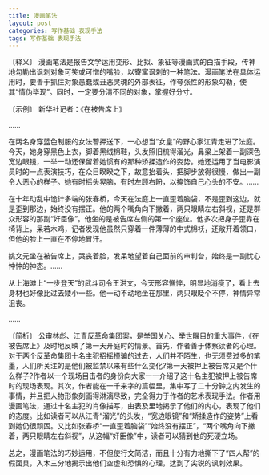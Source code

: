 ```yaml
---
title: 漫画笔法
layout: post
categories: 写作基础 表现手法
tags: 写作基础 表现手法
---
```


〔释义〕 漫画笔法是报告文学运用变形、比拟、象征等漫画式的白描手段，传神地勾勒出讽刺对象可笑或可憎的嘴脸，以寄寓讽刺的一种笔法。漫画笔法在具体运用时，要善于抓住对象愚蠢或丑恶灵魂的外部表征，作夸张性的形象勾勒，使其“情伪毕现”。同时，一定要分清不同的对象，掌握好分寸。

〔示例〕 新华社记者：《在被告席上》

……

在两名身穿蓝色制服的女法警押送下，一心想当“女皇”的野心家江青走进了法庭。今天，她身穿黑色上衣，脚着黑绒棉鞋，头发照旧梳得溜光，鼻梁上架着一副深色宽边眼镜，一举一动还保留着她惯有的那种矫揉造作的姿势。她还运用了当电影演员时的一点表演技巧，在众目睽睽之下，故意抬着头，把脚步放得很慢，做出一副令人恶心的样子。她有时摇头晃脑，有时左顾右盼，以掩饰自己心头的不安。……

在十年动乱中诡计多端的张春桥，今天在法庭上一直歪着脑袋，不是歪到这边，就是歪到那边，始终没有摆正。他的两个嘴角向下撇着，两只眼睛左右斜视，还是群众形容的那副“奸臣像”。他坐的是被告席左侧的第一个座位。他多次把身子歪靠在椅背上，呆若木鸡，记者发现他虽然只穿着一件薄薄的中式棉袄，还敞开着领口，但他的脸上一直在不停地冒汗。

姚文元坐在被告席上，哭丧着脸，发呆地望着自己面前的审判台，始终是一副忧心忡忡的神态。……

从上海滩上“一步登天”的武斗司令王洪文，今天形容憔悴，明显地消瘦了，看上去身材也好像比过去矮小一些。他一动不动地坐在那里，两只眼眨个不停，神情异常沮丧。

……

〔简析〕 公审林彪、江青反革命集团案，是举国关心、举世瞩目的重大事件，《在被告席上》及时地反映了第一天开庭时的情景。首先，作者善于体察读者的心理。对于两个反革命集团十名主犯招摇撞骗的过去，人们并不陌生，也无须费过多的笔墨，人们所关注的是他们被监禁以来有些什么变化?第一天被押上被告席又是个什么样子?作者以一个现场目击者的身份向大家一一介绍了这十名主犯被押上被告席时的现场表现。其次，作者能在一千来字的篇幅里，集中写了二十分钟之内发生的事情，并且把人物形象刻画得淋漓尽致，完全得力于作者的艺术表现手法。作者用漫画笔法，通过十名主犯的肖像描写，由表及里地揭示了他们的内心，表现了他们的态度。比如读者可以从江青“溜光”的头发，“宽边眼镜”和“矫揉造作的姿势”上看到她仍很顽固。又比如张春桥“一直歪着脑袋”“始终没有摆正”，“两个嘴角向下撇着，两只眼睛左右斜视”，从这幅“奸臣像”中，读者可以猜到他的死硬立场。

总之，漫画笔法的巧妙运用，不但使行文简洁，而且十分有力地撕下了“四人帮”的假面具，入木三分地揭示出他们空虚和恐惧的心理，达到了尖锐的讽刺效果。 